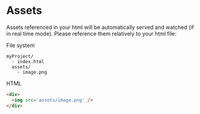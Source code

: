 # Assets

Assets referenced in your html will be automatically served and watched (if in real time mode). Please reference them relatively to your html file:

File system
```
myProject/
  - index.html
  assets/
    - image.png
```

HTML
```html
<div>
  <img src='assets/image.png' />
</div>
```
